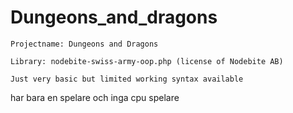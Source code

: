 Dungeons_and_dragons
====================

	Projectname: Dungeons and Dragons

    Library: nodebite-swiss-army-oop.php (license of Nodebite AB)

    Just very basic but limited working syntax available







har bara en spelare och inga cpu spelare